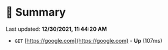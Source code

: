# 📖 Summary
Last updated: **12/30/2021, 11:44:20 AM**

- `GET` [https://google.com](https://google.com) - **Up** (107ms)
